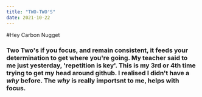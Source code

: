 ```yaml
---
title: "TWO-TWO'S"
date: 2021-10-22
---
```


#Hey Carbon Nugget

### Two Two's if you focus, and remain consistent, it feeds your determination to get where you're going. My teacher said to me just yesterday, 'repetition is key'.  This is my 3rd or 4th time trying to get my head around github. I realised I didn't have a _why_ before. The _why_ is really importsnt to me, helps with focus. 
